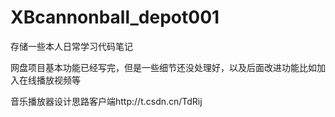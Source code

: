# XBcannonball_depot001
存储一些本人日常学习代码笔记

网盘项目基本功能已经写完，但是一些细节还没处理好，以及后面改进功能比如加入在线播放视频等

音乐播放器设计思路客户端http://t.csdn.cn/TdRij
